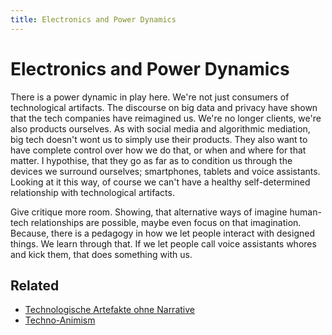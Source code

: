 ```yaml
---
title: Electronics and Power Dynamics
---
```

# Electronics and Power Dynamics

There is a power dynamic in play here. We're not just consumers of technological artifacts. The discourse on big data and privacy have shown that the tech companies have reimagined us. We're no longer clients, we're also products ourselves. As with social media and algorithmic mediation, big tech doesn't wont us to simply use their products. They also want to have complete control over how we do that, or when and where for that matter. I hypothise, that they go as far as to condition us through the devices we surround ourselves; smartphones, tablets and voice assistants. Looking at it this way, of course we can't have a healthy self-determined relationship with technological artifacts.

Give critique more room. Showing, that alternative ways of imagine human-tech relationships are possible, maybe even focus on that imagination. Because, there is a pedagogy in how we let people interact with designed things. We learn through that. If we let people call voice assistants whores and kick them, that does something with us. 

## Related
- [Technologische Artefakte ohne Narrative](notes/Technologische%20Artefakte%20ohne%20Narrative.md)
- [Techno-Animism](notes/Techno-Animism.md)
